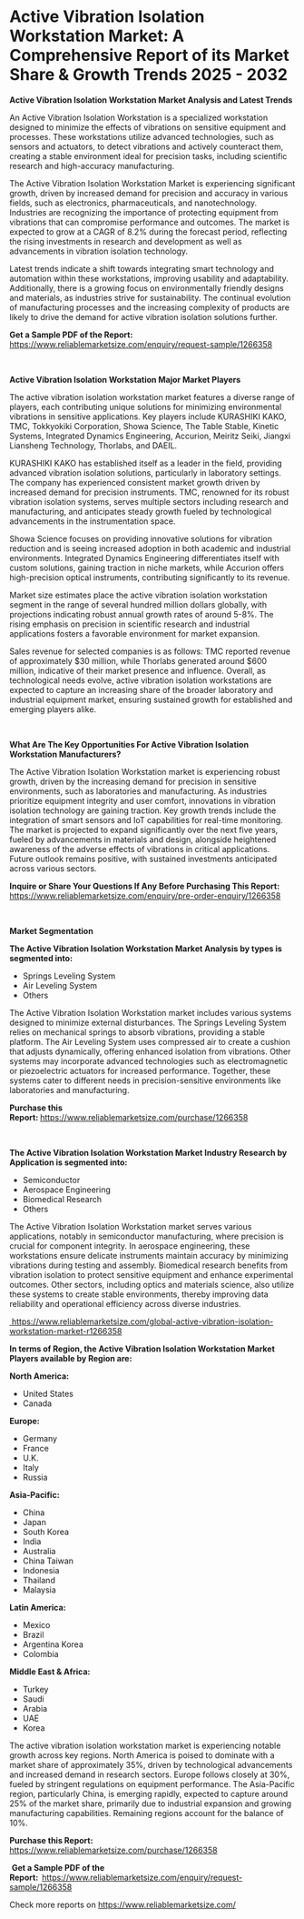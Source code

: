 <p><h1>Active Vibration Isolation Workstation Market: A Comprehensive Report of its Market Share & Growth Trends 2025 - 2032</h1></p><p><strong>Active Vibration Isolation Workstation Market Analysis and Latest Trends</strong></p>
<p><p>An Active Vibration Isolation Workstation is a specialized workstation designed to minimize the effects of vibrations on sensitive equipment and processes. These workstations utilize advanced technologies, such as sensors and actuators, to detect vibrations and actively counteract them, creating a stable environment ideal for precision tasks, including scientific research and high-accuracy manufacturing.</p><p>The Active Vibration Isolation Workstation Market is experiencing significant growth, driven by increased demand for precision and accuracy in various fields, such as electronics, pharmaceuticals, and nanotechnology. Industries are recognizing the importance of protecting equipment from vibrations that can compromise performance and outcomes. The market is expected to grow at a CAGR of 8.2% during the forecast period, reflecting the rising investments in research and development as well as advancements in vibration isolation technology.</p><p>Latest trends indicate a shift towards integrating smart technology and automation within these workstations, improving usability and adaptability. Additionally, there is a growing focus on environmentally friendly designs and materials, as industries strive for sustainability. The continual evolution of manufacturing processes and the increasing complexity of products are likely to drive the demand for active vibration isolation solutions further.</p></p>
<p><strong>Get a Sample PDF of the Report:&nbsp;</strong> <a href="https://www.reliablemarketsize.com/enquiry/request-sample/1266358?utm_campaign=3126&utm_medium=2&utm_source=Github&utm_content=ia&utm_term=29032025&utm_id=active-vibration-isolation-workstation">https://www.reliablemarketsize.com/enquiry/request-sample/1266358</a></p>
<p>&nbsp;</p>
<p><strong>Active Vibration Isolation Workstation Major Market Players</strong></p>
<p><p>The active vibration isolation workstation market features a diverse range of players, each contributing unique solutions for minimizing environmental vibrations in sensitive applications. Key players include KURASHIKI KAKO, TMC, Tokkyokiki Corporation, Showa Science, The Table Stable, Kinetic Systems, Integrated Dynamics Engineering, Accurion, Meiritz Seiki, Jiangxi Liansheng Technology, Thorlabs, and DAEIL.</p><p>KURASHIKI KAKO has established itself as a leader in the field, providing advanced vibration isolation solutions, particularly in laboratory settings. The company has experienced consistent market growth driven by increased demand for precision instruments. TMC, renowned for its robust vibration isolation systems, serves multiple sectors including research and manufacturing, and anticipates steady growth fueled by technological advancements in the instrumentation space.</p><p>Showa Science focuses on providing innovative solutions for vibration reduction and is seeing increased adoption in both academic and industrial environments. Integrated Dynamics Engineering differentiates itself with custom solutions, gaining traction in niche markets, while Accurion offers high-precision optical instruments, contributing significantly to its revenue.</p><p>Market size estimates place the active vibration isolation workstation segment in the range of several hundred million dollars globally, with projections indicating robust annual growth rates of around 5-8%. The rising emphasis on precision in scientific research and industrial applications fosters a favorable environment for market expansion.</p><p>Sales revenue for selected companies is as follows: TMC reported revenue of approximately $30 million, while Thorlabs generated around $600 million, indicative of their market presence and influence. Overall, as technological needs evolve, active vibration isolation workstations are expected to capture an increasing share of the broader laboratory and industrial equipment market, ensuring sustained growth for established and emerging players alike.</p></p>
<p>&nbsp;</p>
<p><strong>What Are The Key Opportunities For Active Vibration Isolation Workstation Manufacturers?</strong></p>
<p><p>The Active Vibration Isolation Workstation market is experiencing robust growth, driven by the increasing demand for precision in sensitive environments, such as laboratories and manufacturing. As industries prioritize equipment integrity and user comfort, innovations in vibration isolation technology are gaining traction. Key growth trends include the integration of smart sensors and IoT capabilities for real-time monitoring. The market is projected to expand significantly over the next five years, fueled by advancements in materials and design, alongside heightened awareness of the adverse effects of vibrations in critical applications. Future outlook remains positive, with sustained investments anticipated across various sectors.</p></p>
<p><strong>Inquire or Share Your Questions If Any Before Purchasing This Report:</strong> <a href="https://www.reliablemarketsize.com/enquiry/pre-order-enquiry/1266358?utm_campaign=3126&utm_medium=2&utm_source=Github&utm_content=ia&utm_term=29032025&utm_id=active-vibration-isolation-workstation">https://www.reliablemarketsize.com/enquiry/pre-order-enquiry/1266358</a></p>
<p>&nbsp;</p>
<p><strong>Market Segmentation</strong></p>
<p><strong>The Active Vibration Isolation Workstation Market Analysis by types is segmented into:</strong></p>
<p><ul><li>Springs Leveling System</li><li>Air Leveling System</li><li>Others</li></ul></p>
<p><p>The Active Vibration Isolation Workstation market includes various systems designed to minimize external disturbances. The Springs Leveling System relies on mechanical springs to absorb vibrations, providing a stable platform. The Air Leveling System uses compressed air to create a cushion that adjusts dynamically, offering enhanced isolation from vibrations. Other systems may incorporate advanced technologies such as electromagnetic or piezoelectric actuators for increased performance. Together, these systems cater to different needs in precision-sensitive environments like laboratories and manufacturing.</p></p>
<p><strong>Purchase this Report:&nbsp;</strong><a href="https://www.reliablemarketsize.com/purchase/1266358?utm_campaign=3126&utm_medium=2&utm_source=Github&utm_content=ia&utm_term=29032025&utm_id=active-vibration-isolation-workstation">https://www.reliablemarketsize.com/purchase/1266358</a></p>
<p>&nbsp;</p>
<p><strong>The Active Vibration Isolation Workstation Market Industry Research by Application is segmented into:</strong></p>
<p><ul><li>Semiconductor</li><li>Aerospace Engineering</li><li>Biomedical Research</li><li>Others</li></ul></p>
<p><p>The Active Vibration Isolation Workstation market serves various applications, notably in semiconductor manufacturing, where precision is crucial for component integrity. In aerospace engineering, these workstations ensure delicate instruments maintain accuracy by minimizing vibrations during testing and assembly. Biomedical research benefits from vibration isolation to protect sensitive equipment and enhance experimental outcomes. Other sectors, including optics and materials science, also utilize these systems to create stable environments, thereby improving data reliability and operational efficiency across diverse industries.</p></p>
<p><a href="https://www.reliablemarketsize.com/global-active-vibration-isolation-workstation-market-r1266358?utm_campaign=3126&utm_medium=2&utm_source=Github&utm_content=ia&utm_term=29032025&utm_id=active-vibration-isolation-workstation">&nbsp;https://www.reliablemarketsize.com/global-active-vibration-isolation-workstation-market-r1266358</a></p>
<p><strong>In terms of Region, the Active Vibration Isolation Workstation Market Players available by Region are:</strong></p>
<p>
    <p> <strong> North America: </strong>
        <ul>
            <li>United States</li>
            <li>Canada</li>
        </ul>
        </p> 
    <p> <strong> Europe: </strong>
        <ul>
            <li>Germany</li>
            <li>France</li>
            <li>U.K.</li>
            <li>Italy</li>
            <li>Russia</li>
        </ul>
        </p> 
    <p> <strong> Asia-Pacific: </strong>
        <ul>
            <li>China</li>
            <li>Japan</li>
            <li>South Korea</li>
            <li>India</li>
            <li>Australia</li>
            <li>China Taiwan</li>
            <li>Indonesia</li>
            <li>Thailand</li>
            <li>Malaysia</li>
        </ul>
        </p> 
    <p> <strong> Latin America: </strong>
        <ul>
            <li>Mexico</li>
            <li>Brazil</li>
            <li>Argentina Korea</li>
            <li>Colombia</li>
        </ul>
        </p> 
    <p> <strong> Middle East & Africa: </strong>
        <ul>
            <li>Turkey</li>
            <li>Saudi</li>
            <li>Arabia</li>
            <li>UAE</li>
            <li>Korea</li>
        </ul>
    </p>
    </p>
<p><p>The active vibration isolation workstation market is experiencing notable growth across key regions. North America is poised to dominate with a market share of approximately 35%, driven by technological advancements and increased demand in research sectors. Europe follows closely at 30%, fueled by stringent regulations on equipment performance. The Asia-Pacific region, particularly China, is emerging rapidly, expected to capture around 25% of the market share, primarily due to industrial expansion and growing manufacturing capabilities. Remaining regions account for the balance of 10%.</p></p>
<p><strong>Purchase this Report: </strong><a href="https://www.reliablemarketsize.com/purchase/1266358?utm_campaign=3126&utm_medium=2&utm_source=Github&utm_content=ia&utm_term=29032025&utm_id=active-vibration-isolation-workstation">https://www.reliablemarketsize.com/purchase/1266358</a></p>
<p>&nbsp;<strong>Get a Sample PDF of the Report:&nbsp;&nbsp;</strong><a href="https://www.reliablemarketsize.com/enquiry/request-sample/1266358?utm_campaign=3126&utm_medium=2&utm_source=Github&utm_content=ia&utm_term=29032025&utm_id=active-vibration-isolation-workstation">https://www.reliablemarketsize.com/enquiry/request-sample/1266358</a></p>
<p><strong></strong></p>
<p>Check more reports on <a href="https://www.reliablemarketsize.com/?utm_campaign=3126&utm_medium=2&utm_source=Github&utm_content=ia&utm_term=29032025&utm_id=active-vibration-isolation-workstation">https://www.reliablemarketsize.com/</a></p>